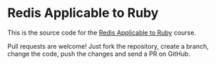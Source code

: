 # Redis Applicable to Ruby

This is the source code for the [Redis Applicable to
Ruby](https://code.tutsplus.com/categories/ruby/courses) course.

Pull requests are welcome! Just fork the repository, create a branch, change
the code, push the changes and send a PR on GitHub.

